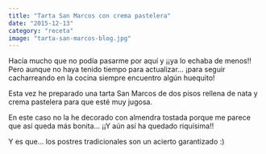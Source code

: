 ```yaml
---
title: "Tarta San Marcos con crema pastelera"
date: "2015-12-13"
category: "receta"
image: "tarta-san-marcos-blog.jpg"
---
```


Hacía mucho que no podía pasarme por aquí y ¡¡ya lo echaba de menos!! Pero aunque no haya tenido tiempo para actualizar... ¡para seguir cacharreando en la cocina siempre encuentro algún huequito!

Esta vez he preparado una tarta San Marcos de dos pisos rellena de nata y crema pastelera para que esté muy jugosa.

En este caso no la he decorado con almendra tostada porque me parece que así queda más bonita... ¡¡Y aún así ha quedado riquísima!!

Y es que... los postres tradicionales son un acierto garantizado :)
